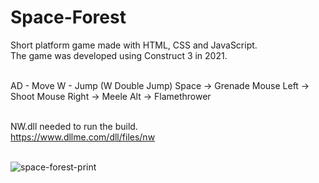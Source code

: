 # Space-Forest
Short platform game made with HTML, CSS and JavaScript.<br>
The game was developed using Construct 3 in 2021.<br><br>

AD - Move
W - Jump (W Double Jump)
Space -> Grenade
Mouse Left -> Shoot
Mouse Right -> Meele
Alt -> Flamethrower<br><br>

NW.dll needed to run the build.<br>
https://www.dllme.com/dll/files/nw
<br><br>

![space-forest-print](https://github.com/user-attachments/assets/ecfc1833-e5e4-4d08-8b98-587c2b5fb644)


